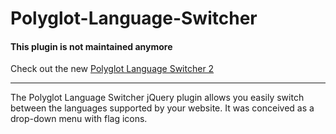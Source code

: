 # Polyglot-Language-Switcher

#### This plugin is not maintained anymore

Check out the new [Polyglot Language Switcher 2](https://github.com/tavyy/Polyglot-Language-Switcher-2)

---

The Polyglot Language Switcher jQuery plugin allows you easily switch between the languages supported by your website. It was conceived as a drop-down menu with flag icons.
